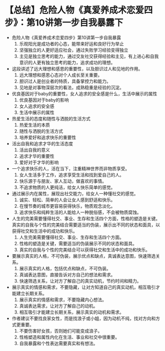 # 【总结】危险人物《真爱养成术恋爱四步》：第10讲第一步自我暴露下

-   危险人物《真爱养成术恋爱四步》第10讲第一步自我暴露
    1.  乐观阳光是成功者的心态，能带来好运和良好行为举止
    2.  坚强独立的人更好适应社会，通过失败学习经验变得独立
    3.  主见是独立思考的能力，通过交友社交获得经验和主见，有上进心和自我意识的人更有独立思考的能力，追求成功的理想。
-   这段讲述了远大理想和感恩的重要性，以及胆识过人和见地的作用。
    1.  远大理想和感恩心态对个人成长至关重要。
    2.  胆识过人是创业者的特质，具备掌控力和能力。
    3.  见地是对事物深层次的看法，成熟稳重是经验的沉淀。
-   优良基因对于baby的重要性，女人追求的安全感是什么，生活中展示的属性
    1.  优良基因对于baby的影响
    2.  女人追求的安全感
    3.  生活中展示的属性
-   热爱生活的态度和随性与洒脱的生活方式
    1.  热爱生活的本质
    2.  随性与洒脱的生活方式
    3.  培养爱好和追求快乐的重要性
-   活出自我和追求才华的生活态度
    1.  活出自我的意义
    2.  追求才华的重要性
    3.  爱好对于才华的影响
-   一个追求快乐的人，活在当下，注重精神世界而非物质享受。
    1.  女人生活多于工作，追求享受生活和找到爱自己的人。
    2.  快乐源于与朋友、家人互动，做喜欢的事情。
    3.  不追求物质的人更纯洁，给女人快乐简单的感觉。
-   通过展示内在属性，展现出社交能力，给女人一种懂社交的感觉。
    1.  诚实、轻松、简单的人会让女人感到舒适和快乐。
    2.  在慢节奏的城市更容易获得快乐，物质观念淡化。
    3.  追求快乐和纯粹生活的人能给人一种脱俗感，不会被物质腐蚀。
-   人生的完美需要懂得社交、事业、生存和生活四个方面，性格的塑造是关键。真实的自我与个性的完美结合需要适当的伪装，展示出不同的状态和面具，以获得社交和生活中的成功和快乐。
    1.  人生完美需要懂得社交、事业、生存和生活四个方面。
    2.  性格的塑造是关键，需要适当的伪装展示不同的状态和面具。
    3.  真实的自我与个性的完美结合可以获得社交和生活中的成功和快乐。
-   要展示真实的人格，不可伪装，展示优点和缺点，真诚表达意图，快速筛选关系。
    1.  展示真实的人格，包括优点和缺点，不可伪装。
    2.  真诚表达意图，直接告诉对方自己的想法和需求。
    3.  快速筛选关系，让对方了解自己的真实动机，节约时间和精力。
-   展示真实的情感和需求，不要隐藏，让对方知道自己的真实动机，相互吸引才能建立长期关系。
    1.  展示真实的情感和需求，不要隐藏内心想法。
    2.  真诚表达需求，让对方了解自己的动机。
    3.  相互吸引才能建立长期关系，展示真实的动机和需求。
-   作者建议不要找良家女性，而是找浪子或小姐，因为动机不纯，找对方向和方式更重要。
    1.  不要伤害好女孩，否则她们可能变成浪子。
    2.  性格塑造和属性内化在生活、事业和社交中很重要。
    3.  自我暴露和个性表达需要真实和有想法。